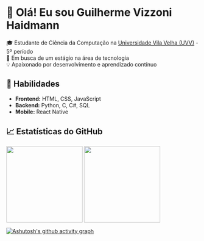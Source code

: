 # 👋 Olá! Eu sou Guilherme Vizzoni Haidmann 

🎓 Estudante de Ciência da Computação na [Universidade Vila Velha (UVV)](https://www.uvv.br/) - 5º período  
💼 Em busca de um estágio na área de tecnologia  
💡 Apaixonado por desenvolvimento e aprendizado contínuo  

## 🚀 Habilidades  
- **Frontend:** HTML, CSS, JavaScript  
- **Backend:** Python, C, C#, SQL  
- **Mobile:** React Native  

## 📈 Estatísticas do GitHub  
<div>
<img height="200em" align="center" src="https://github-readme-stats.vercel.app/api?username=GuiVizzoni&show_icons=true&theme=github_dark"/> 
<img height="200em" align="center" src="https://github-readme-stats.vercel.app/api/top-langs/?username=GuiVizzoni&layout=compact&theme=github_dark"/>
</div>

[![Ashutosh's github activity graph](https://github-readme-activity-graph.vercel.app/graph?username=GuiVizzoni&theme=github-dark)](https://github.com/ashutosh00710/github-readme-activity-graph)

<!--## 📫 Contato  
[![LinkedIn]](https://www.linkedin.com/in/guilherme-vizzoni-07b146265/)
📧 Email: [guilhermevizzoni05@gmail.com](guilhermevizzoni05@gmail.com)  

<!--
**GuiVizzoni/GuiVizzoni** is a ✨ _special_ ✨ repository because its `README.md` (this file) appears on your GitHub profile.

Here are some ideas to get you started:
![Linguagens mais Utilizadas]
![Estatísticas do GitHub]
- 🔭 I’m currently working on ...
- 🌱 I’m currently learning ...
- 👯 I’m looking to collaborate on ...
- 🤔 I’m looking for help with ...
- 💬 Ask me about ...
- 📫 How to reach me: ...
- 😄 Pronouns: ...
- ⚡ Fun fact: ...
-->
